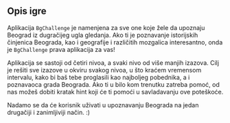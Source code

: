 ## Opis igre

Aplikacija `BgChallenge` je namenjena za sve one koje žele da upoznaju Beograd iz dugračijeg ugla gledanja.
Ako ti je poznavanje istorijskih činjenica Beograda, kao i geografije i različitih mozgalica interesantno, onda je `BgChallenge` prava aplikacija za vas!

Aplikacija se sastoji od četiri nivoa, a svaki nivo od više manjih izazova.
Cilj je rešiti sve izazove u okviru svakog nivoa, u što kraćem vremensom intervalu, kako bi baš tebe proglasili kao najboljeg pobednika, 
a i poznavaoca grada Beograda.
Ako ti u bilo kom trenutku zatreba pomoć, od nas možeš dobiti kratak hint koji će ti pomoći u savladavanju ove poteškoće.

Nadamo se da će korisnik uživati u upoznavanju Beograda na jedan drugačiji i zanimljiviji način. :)
